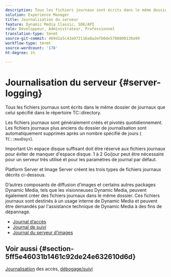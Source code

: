 ```yaml
---
description: Tous les fichiers journaux sont écrits dans le même dossier de journaux que celui spécifié dans le répertoire TC.
solution: Experience Manager
title: Journalisation du serveur
feature: Dynamic Media Classic, SDK/API
role: Développeur, Administrateur, Professionnel
translation-type: tm+mt
source-git-commit: 469d1a5c43a972116a8a2efb0de5708800130a99
workflow-type: tm+mt
source-wordcount: '178'
ht-degree: 1%

---
```



# Journalisation du serveur {#server-logging}

Tous les fichiers journaux sont écrits dans le même dossier de journaux que celui spécifié dans le répertoire TC::directory.

Les fichiers journaux sont généralement créés et pivotés quotidiennement. Les fichiers journaux plus anciens du dossier de journalisation sont automatiquement supprimés après un nombre spécifié de jours ( `TC::maxDays`).

Important Un espace disque suffisant doit être réservé aux fichiers journaux pour éviter de manquer d&#39;espace disque. 1 à 2 Go/jour peut être nécessaire pour un serveur très utilisé et pour les paramètres de journal par défaut.

Platform Server et Image Server créent les trois types de fichiers journaux décrits ci-dessous.

D’autres composants de diffusion d’images et certains autres packages Dynamic Media, tels que les visionneuses Dynamic Media, peuvent également créer des fichiers journaux dans le même dossier. Ces fichiers journaux sont destinés à un usage interne de Dynamic Media et peuvent être demandés par l&#39;assistance technique de Dynamic Media à des fins de dépannage.

* [Journal d’accès](c-access-log.md)
* [Journal de suivi](c-trace-log.md)
* [Journal du serveur d’images](c-image-server-log.md)

## Voir aussi {#section-5ff5e46031b1461c92de24e632610d6d}

[Journalisation](../../../../is-api/image-serving-api-ref/c-configuration-and-administration/c-server-settings/r-access-logging.md#reference-5d175921c12a48a6be7f722517615d0f) des accès,  [débogage/suivi](../../../../is-api/image-serving-api-ref/c-configuration-and-administration/c-server-settings/r-debug-trace-logging.md#reference-4b372f81001849f5b495457da7af8e82)
